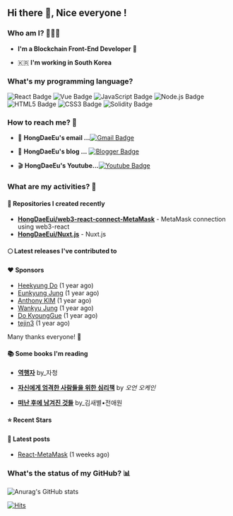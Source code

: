 ## Hi there 👋, Nice everyone !

### Who am I? 👨‍👩‍👦

 - **I'm a Blockchain Front-End Developer** 🎨   

 - 🇰🇷  **I'm working in South Korea**

### What's my programming language?


![React Badge](https://img.shields.io/badge/React-61DAFB?style=?flat-square&logo=React&logoColor=white)
![Vue Badge](https://img.shields.io/badge/Vue-4FC08D?style=?flat-square&logo=Vue.js&logoColor=white)
![JavaScript Badge](https://img.shields.io/badge/JavaScript-F7DF1E?style=?flat-square&logo=Gmail&logoColor=whit)
![Node.js Badge](https://img.shields.io/badge/Node-339933?style=?flat-square&logo=Node.js&logoColor=white)
![HTML5 Badge](https://img.shields.io/badge/HTML5-E34F26?style=?flat-square&logo=HTML5&logoColor=white)
![CSS3 Badge](https://img.shields.io/badge/CSS3-1572B6?style=?flat-square&logo=CSS3&logoColor=white)
![Solidity Badge](https://img.shields.io/badge/Solidity-363636?style=?flat-square&logo=Solidity&logoColor=white)

### How to reach me? 🤔

- 💌 **HongDaeEu's email ...**[![Gmail Badge](https://img.shields.io/badge/Gmail-EA5C2B?style=?flat-square&logo=Gmail&logoColor=white&link=mailto:aviate8@gmail.com)](mailto:aviate8@gmail.com)

- 📓 **HongDaeEu's blog ...** [![Blogger Badge](http://img.shields.io/badge/Blog-09B3AF?style=flat-square&logo=blogger&logoColor=white&link=https://pastelblockchain.tistory.com/)](https://pastelblockchain.tistory.com/)

- 🎬 **HongDaeEu's Youtube...**[![Youtube Badge](https://img.shields.io/badge/Youtube-ff0000?style=flat-square&logo=youtube&link=https://www.youtube.com/channel/UCqR1nqIT71MwtXiqkoD4HAg)](https://www.youtube.com/channel/UCqR1nqIT71MwtXiqkoD4HAg)


### What are my activities? 🎈

#### 🌈 Repositories I created recently
- **[HongDaeEui/web3-react-connect-MetaMask](https://github.com/HongDaeEui/web3-react-connect-MetaMask)** - MetaMask connection using web3-react
- **[HongDaeEui/Nuxt.js](https://github.com/HongDaeEui/Nuxt.js.git)** - Nuxt.js

#### 🌕 Latest releases I've contributed to

#### ❤️ Sponsors

- [Heekyung Do](https://github.com/heekyungdo) (1 year ago)
- [Eunkyung Jung](https://github.com/luckyjek) (1 year ago)
- [Anthony KIM](https://github.com/qwerlarlgus) (1 year ago)
- [Wankyu Jung](https://github.com/wkjung0624) (1 year ago)
- [Do KyoungGue](https://github.com/Doku9) (1 year ago)
- [tejin3](https://github.com/tejin3) (1 year ago)

Many thanks everyone! 🙏

#### 📚 Some books I'm reading

- **[역행자]([http://www.kyobobook.co.kr/product/detailViewKor.laf?mallGb=KOR&ejkGb=KOR&barcode=9788935213283&orderClick=SPY](https://product.kyobobook.co.kr/detail/S000061350431))** by_자청

- **[자신에게 엄격한 사람들을 위한 심리책](http://www.kyobobook.co.kr/product/detailViewKor.laf?mallGb=KOR&ejkGb=KOR&barcode=9788901251059)** by _오언 오케인_
- **[떠난 후에 남겨진 것들](http://www.kyobobook.co.kr/product/detailViewKor.laf?mallGb=KOR&ejkGb=KOR&barcode=9788935213283&orderClick=SPY)** by_김새별•전애원

#### ⭐ Recent Stars

#### 📄 Latest posts
- [React-MetaMask](https://pastelblockchain.tistory.com/43) (1 weeks ago)

### What's the status of my GitHub? 📊   

![Anurag's GitHub stats](https://github-readme-stats.vercel.app/api?username=HongDaeEui&&show_icons=true&theme=vue)

[![Hits](https://hits.seeyoufarm.com/api/count/incr/badge.svg?url=https%3A%2F%2Fgithub.com%2FHongDaeEui&count_bg=%2379C83D&title_bg=%23555555&icon=&icon_color=%23E7E7E7&title=hits&edge_flat=false)](https://hits.seeyoufarm.com)
